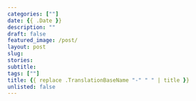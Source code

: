 ```yaml
---
categories: [""]
date: {{ .Date }}
description: ""
draft: false
featured_image: /post/
layout: post
slug:
stories:
subtitle: 
tags: [""]
title: {{ replace .TranslationBaseName "-" " " | title }}
unlisted: false
---
```

